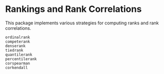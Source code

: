 # Rankings and Rank Correlations

This package implements various strategies for computing ranks and rank correlations.

```@docs
ordinalrank
competerank
denserank
tiedrank
quantilerank
percentilerank
corspearman
corkendall
```
